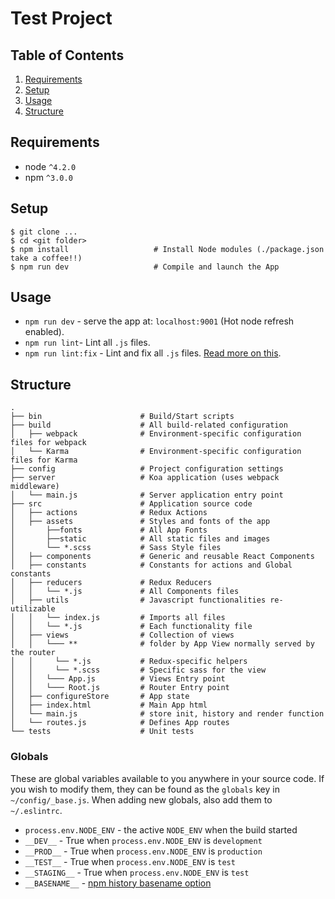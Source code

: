 Test Project
=======================


Table of Contents
-----------------
1. [Requirements](#requirements)
1. [Setup](#setup)
1. [Usage](#usage)
1. [Structure](#structure)

Requirements
------------

* node `^4.2.0`
* npm `^3.0.0`

Setup
---------------

```shell
$ git clone ...
$ cd <git folder>
$ npm install                   # Install Node modules (./package.json take a coffee!!)
$ npm run dev                   # Compile and launch the App
```

Usage
-----

* `npm run dev` - serve the app at: `localhost:9001` (Hot node refresh enabled).
* `npm run lint`- Lint all `.js` files.
* `npm run lint:fix` - Lint and fix all `.js` files. [Read more on this](http://eslint.org/docs/user-guide/command-line-interface.html#fix).

Structure
---------

```
.
├── bin                      # Build/Start scripts
├── build                    # All build-related configuration
│   ├── webpack              # Environment-specific configuration files for webpack
│   └── Karma                # Environment-specific configuration files for Karma
├── config                   # Project configuration settings
├── server                   # Koa application (uses webpack middleware)
│   └── main.js              # Server application entry point
├── src                      # Application source code
│   ├── actions              # Redux Actions
│   ├── assets               # Styles and fonts of the app
│       ├──fonts             # All App Fonts
│       ├──static            # All static files and images
│       └── *.scss           # Sass Style files
│   ├── components           # Generic and reusable React Components
│   ├── constants            # Constants for actions and Global constants
│   ├── reducers             # Redux Reducers
│   │   └── *.js             # All Components files
│   ├── utils                # Javascript functionalities re-utilizable
│   │   └── index.js         # Imports all files
│   │   └── *.js             # Each functionality file
│   ├── views                # Collection of views
│   │   └─── **              # folder by App View normally served by the router
│   │     └── *.js           # Redux-specific helpers
│   │     └── *.scss         # Specific sass for the view
│   │   └─── App.js          # Views Entry point
│   │   └─── Root.js         # Router Entry point
│   ├── configureStore       # App state
│   ├── index.html           # Main App html
│   └── main.js              # store init, history and render function
│   └── routes.js            # Defines App routes
└── tests                    # Unit tests
```

### Globals

These are global variables available to you anywhere in your source code. If you wish to modify them, they can be found as the `globals` key in `~/config/_base.js`. When adding new globals, also add them to `~/.eslintrc`.

* `process.env.NODE_ENV` - the active `NODE_ENV` when the build started
* `__DEV__` - True when `process.env.NODE_ENV` is `development`
* `__PROD__` - True when `process.env.NODE_ENV` is `production`
* `__TEST__` - True when `process.env.NODE_ENV` is `test`
* `__STAGING__` - True when `process.env.NODE_ENV` is `test`
* `__BASENAME__` - [npm history basename option](https://github.com/rackt/history/blob/master/docs/BasenameSupport.md)
